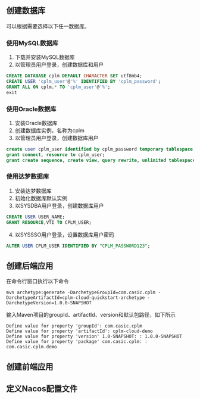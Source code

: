 ## 创建数据库
可以根据需要选择以下任一数据库。
### 使用MySQL数据库
1. 下载并安装MySQL数据库
2. 以管理员用户登录，创建数据库和用户
```sql
CREATE DATABASE cplm DEFAULT CHARACTER SET utf8mb4;
CREATE USER 'cplm_user'@'%' IDENTIFIED BY 'cplm_password';
GRANT ALL ON cplm.* TO 'cplm_user'@'%';
exit
``` 
### 使用Oracle数据库
1. 安装Oracle数据库
2. 创建数据库实例，名称为cplm
3. 以管理员用户登录，创建数据库用户
```sql
create user cplm_user identified by cplm_password temporary tablespace TEMP default tablespace USERS;
grant connect, resource to cplm_user;
grant create sequence, create view, query rewrite, unlimited tablespace, select any dictionary to cplm_user;
``` 
### 使用达梦数据库
1. 安装达梦数据库
2. 初始化数据库默认实例
3. 以SYSDBA用户登录，创建数据库用户
```sql
CREATE USER USER_NAME;
GRANT RESOURCE,VTI TO CPLM_USER;
```
4. 以SYSSSO用户登录，设置数据库用户密码
```sql
ALTER USER CPLM_USER IDENTIFIED BY "CPLM_PASSWORD123";
```
## 创建后端应用
在命令行窗口执行以下命令
```
mvn archetype:generate -DarchetypeGroupId=com.casic.cplm -DarchetypeArtifactId=cplm-cloud-quickstart-archetype -DarchetypeVersion=1.0.0-SNAPSHOT
```
输入Maven项目的groupId、artifactId、version和默认包路径，如下所示
```
Define value for property 'groupId': com.casic.cplm
Define value for property 'artifactId': cplm-cloud-demo
Define value for property 'version' 1.0-SNAPSHOT: : 1.0.0-SNAPSHOT
Define value for property 'package' com.casic.cplm: : com.casic.cplm.demo
```
## 创建前端应用

## 定义Nacos配置文件

 

